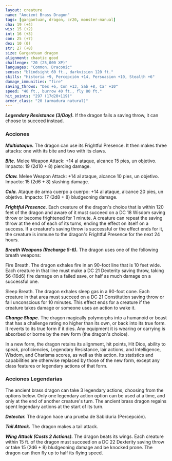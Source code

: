 ```yaml
---
layout: creature
name: "Ancient Brass Dragon"
tags: [gargantuan, dragon, cr20, monster-manual]
cha: 19 (+4)
wis: 15 (+2)
int: 16 (+3)
con: 25 (+7)
dex: 10 (0)
str: 27 (+8)
size: Gargantuan dragon
alignment: chaotic good
challenge: "20 (25,000 XP)"
languages: "Common, Draconic"
senses: "blindsight 60 ft., darkvision 120 ft."
skills: "Historia +9, Percepción +14, Persuasion +10, Stealth +6"
damage_immunities: "fire"
saving_throws: "Des +6, Con +13, Sab +8, Car +10"
speed: "40 ft., burrow 40 ft., fly 80 ft."
hit_points: "297 (17d20+119)"
armor_class: "20 (armadura natural)"
---
```


***Legendary Resistance (3/Day).*** If the dragon fails a saving throw, it can choose to succeed instead.

### Acciones

***Multiataque.*** The dragon can use its Frightful Presence. It then makes three attacks: one with its bite and two with its claws.

***Bite.*** Melee Weapon Attack: +14 al ataque, alcance 15 pies, un objetivo. Impacto: 19 (2d10 + 8) piercing damage.

***Claw.*** Melee Weapon Attack: +14 al ataque, alcance 10 pies, un objetivo. Impacto: 15 (2d6 + 8) slashing damage.

***Cola.*** Ataque de arma cuerpo a cuerpo: +14 al ataque, alcance 20 pies, un objetivo. Impacto: 17 (2d8 + 8) bludgeoning damage.

***Frightful Presence.*** Each creature of the dragon's choice that is within 120 feet of the dragon and aware of it must succeed on a DC 18 Wisdom saving throw or become frightened for 1 minute. A creature can repeat the saving throw at the end of each of its turns, ending the effect on itself on a success. If a creature's saving throw is successful or the effect ends for it, the creature is immune to the dragon's Frightful Presence for the next 24 hours.

***Breath Weapons (Recharge 5-6).*** The dragon uses one of the following breath weapons:

Fire Breath. The dragon exhales fire in an 90-foot line that is 10 feet wide. Each creature in that line must make a DC 21 Dexterity saving throw, taking 56 (16d6) fire damage on a failed save, or half as much damage on a successful one.

Sleep Breath. The dragon exhales sleep gas in a 90-foot cone. Each creature in that area must succeed on a DC 21 Constitution saving throw or fall unconscious for 10 minutes. This effect ends for a creature if the creature takes damage or someone uses an action to wake it.

***Change Shape.*** The dragon magically polymorphs into a humanoid or beast that has a challenge rating no higher than its own, or back into its true form. It reverts to its true form if it dies. Any equipment it is wearing or carrying is absorbed or borne by the new form (the dragon's choice).

In a new form, the dragon retains its alignment, hit points, Hit Dice, ability to speak, proficiencies, Legendary Resistance, lair actions, and Intelligence, Wisdom, and Charisma scores, as well as this action. Its statistics and capabilities are otherwise replaced by those of the new form, except any class features or legendary actions of that form.

### Acciones Legendarias

The ancient brass dragon can take 3 legendary actions, choosing from the options below. Only one legendary action option can be used at a time, and only at the end of another creature's turn. The ancient brass dragon regains spent legendary actions at the start of its turn.

***Detectar.*** The dragon hace una prueba de Sabiduría (Percepción).

***Tail Attack.*** The dragon makes a tail attack.

***Wing Attack (Costs 2 Actions).*** The dragon beats its wings. Each creature within 15 ft. of the dragon must succeed on a DC 22 Dexterity saving throw or take 15 (2d6 + 8) bludgeoning damage and be knocked prone. The dragon can then fly up to half its flying speed.